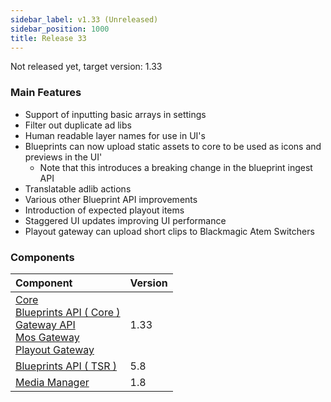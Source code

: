 ```yaml
---
sidebar_label: v1.33 (Unreleased)
sidebar_position: 1000
title: Release 33
---
```


Not released yet, target version: 1.33

### Main Features

- Support of inputting basic arrays in settings
- Filter out duplicate ad libs
- Human readable layer names for use in UI's
- Blueprints can now upload static assets to core to be used as icons and previews in the UI'
  - Note that this introduces a breaking change in the blueprint ingest API
- Translatable adlib actions
- Various other Blueprint API improvements
- Introduction of expected playout items
- Staggered UI updates improving UI performance
- Playout gateway can upload short clips to Blackmagic Atem Switchers

### Components

| Component                                                                                                                                                                                                                                                                                                                                                                                                         | Version |
| :---------------------------------------------------------------------------------------------------------------------------------------------------------------------------------------------------------------------------------------------------------------------------------------------------------------------------------------------------------------------------------------------------------------- | :------ |
| [Core](https://github.com/nrkno/tv-automation-server-core) <br/> [Blueprints API ( Core )](https://www.npmjs.com/package/@sofie-automation/blueprints-integration)<br/>[Gateway API](https://www.npmjs.com/package/@sofie-automation/server-core-integration)<br/>[Mos Gateway](https://github.com/nrkno/tv-automation-mos-gateway)<br/>[Playout Gateway](https://github.com/nrkno/tv-automation-playout-gateway) | 1.33    |
| [Blueprints API ( TSR )](https://www.npmjs.com/package/timeline-state-resolver)                                                                                                                                                                                                                                                                                                                                   | 5.8     |
| [Media Manager](https://github.com/nrkno/tv-automation-media-management)                                                                                                                                                                                                                                                                                                                                          | 1.8     |

